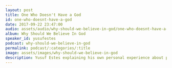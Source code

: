 ```yaml
---
layout: post
title: One Who Doesn't Have a God
id: one-who-doesnt-have-a-god
date: 2017-09-22 23:47:00
audio: assets/audio/why-should-we-believe-in-god/one-who-doesnt-have-a-god.mp3
album: Why Should We Believe In God
speaker_id: yusufestes
podcast: why-should-we-believe-in-god
permalink: podcast/:categories/:title
image: assets/images/why-should-we-believe-in-god
description: Yusuf Estes explaining his own personal experience about people who do not believe in God.
---
```

